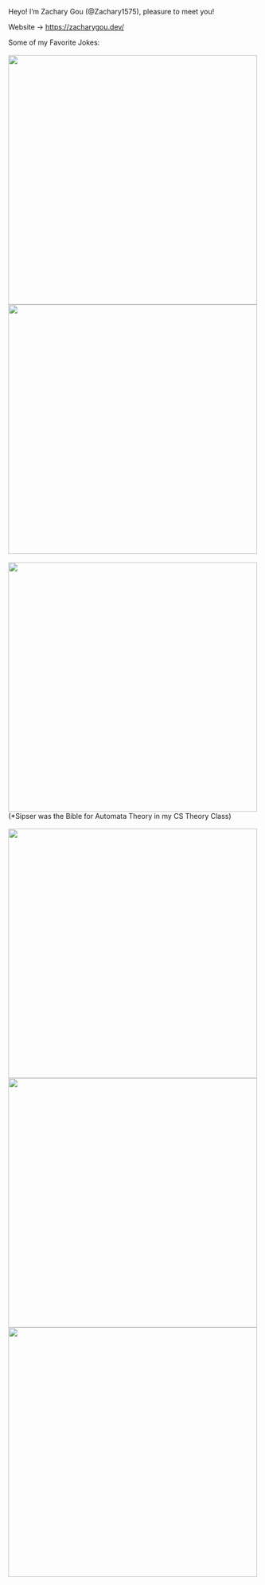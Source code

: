 Heyo! I’m Zachary Gou (@Zachary1575), pleasure to meet you!

Website -> <a>https://zacharygou.dev/</a>

Some of my Favorite Jokes:
<br>
<br>
<img src="https://pbs.twimg.com/media/FkLb6DSXoAAlKjw.jpg" width="500" />
<br>
<img src="https://www.oneweirdkerneltrick.com/paperfigs/vapnik.jpg" width="500" />
<br>
<br>
<img src="https://i.redd.it/51c2i8p9ovy31.png" width="500" />
<br>
(*Sipser was the Bible for Automata Theory in my CS Theory Class)
<br>
<br>
<img src="https://external-preview.redd.it/rnqp4a2ZbZskVkVpe21j-BamMMk9vvJ6cnjtjx36sb0.jpg?width=1080&crop=smart&auto=webp&s=7f266b958147dca0cd521b70f8cf7817c21a49dc" width="500" />
<br>
<img src="https://i.redd.it/k0ozh7tg40751.jpg" width="500" />
<br>
<img src="https://files.speakerdeck.com/presentations/383a048655cc4b7fa71c7162cb3a6676/slide_34.jpg" width="500" />



